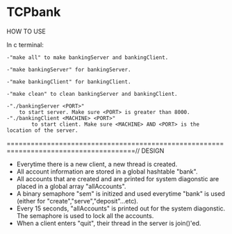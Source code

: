 # TCPbank

HOW TO USE

In c terminal:
	
	-"make all" to make bankingServer and bankingClient.
	
	-"make bankingServer" for bankingServer.
	
	-"make bankingClient" for bankingClient.
	
	-"make clean" to clean bankingServer and bankingClient.

	-"./bankingServer <PORT>" 
		to start server. Make sure <PORT> is greater than 8000.
	-"./bankingClient <MACHINE> <PORT>"
        	to start client. Make sure <MACHINE> AND <PORT> is the location of the server.

======================================================================================//
DESIGN
  - Everytime there is a new client, a new thread is created.
  - All account information are stored in a global hashtable "bank".
  - All accounts that are created and are printed for system diagonstic are placed in a global array "allAccounts".
  - A binary semaphore "sem" is initized and used everytime "bank" is used (either for "create","serve","deposit"...etc).
  - Every 15 seconds, "allAccounts" is printed out for the system diagonstic. The semaphore is used to lock all the accounts.
  - When a client enters "quit", their thread in the server is join()'ed.
